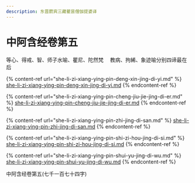 ```yaml
---
description: 东晋罽宾三藏瞿昙僧伽提婆译
---
```


# 中阿含经卷第五

等心、得戒、智、师子水喻、瞿尼、陀然梵 　教病、拘絺、象迹喻分别四谛最在后

{% content-ref url="she-li-zi-xiang-ying-pin-deng-xin-jing-di-yi.md" %}
[she-li-zi-xiang-ying-pin-deng-xin-jing-di-yi.md](she-li-zi-xiang-ying-pin-deng-xin-jing-di-yi.md)
{% endcontent-ref %}

{% content-ref url="she-li-zi-xiang-ying-pin-cheng-jiu-jie-jing-di-er.md" %}
[she-li-zi-xiang-ying-pin-cheng-jiu-jie-jing-di-er.md](she-li-zi-xiang-ying-pin-cheng-jiu-jie-jing-di-er.md)
{% endcontent-ref %}

{% content-ref url="she-li-zi-xiang-ying-pin-zhi-jing-di-san.md" %}
[she-li-zi-xiang-ying-pin-zhi-jing-di-san.md](she-li-zi-xiang-ying-pin-zhi-jing-di-san.md)
{% endcontent-ref %}

{% content-ref url="she-li-zi-xiang-ying-pin-shi-zi-hou-jing-di-si.md" %}
[she-li-zi-xiang-ying-pin-shi-zi-hou-jing-di-si.md](she-li-zi-xiang-ying-pin-shi-zi-hou-jing-di-si.md)
{% endcontent-ref %}

{% content-ref url="she-li-zi-xiang-ying-pin-shui-yu-jing-di-wu.md" %}
[she-li-zi-xiang-ying-pin-shui-yu-jing-di-wu.md](she-li-zi-xiang-ying-pin-shui-yu-jing-di-wu.md)
{% endcontent-ref %}

中阿含经卷第五(七千一百七十四字)



